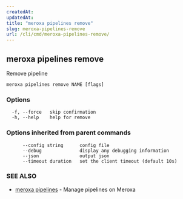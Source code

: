 ```yaml
---
createdAt: 
updatedAt: 
title: "meroxa pipelines remove"
slug: meroxa-pipelines-remove
url: /cli/cmd/meroxa-pipelines-remove/
---
```

## meroxa pipelines remove

Remove pipeline

```
meroxa pipelines remove NAME [flags]
```

### Options

```
  -f, --force   skip confirmation
  -h, --help    help for remove
```

### Options inherited from parent commands

```
      --config string      config file
      --debug              display any debugging information
      --json               output json
      --timeout duration   set the client timeout (default 10s)
```

### SEE ALSO

* [meroxa pipelines](/cli/cmd/meroxa-pipelines/)	 - Manage pipelines on Meroxa


